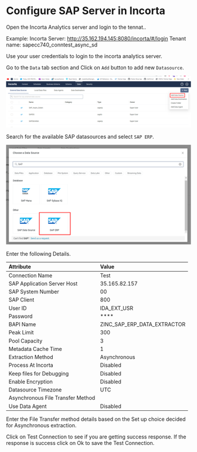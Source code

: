 # Configure SAP Server in Incorta

Open the Incorta Analytics server and login to the tennat..

Example:
Incorta Server: http://35.162.194.145:8080/incorta/#/login
Tenant name: sapecc740_conntest_async_sd

Use your user credentials to login to the incorta analytics server.

Go to the `Data` tab section and Click on `Add` button to add new `Datasource`.

<img src="assets/images/add-data-source.png" width="700" />

Search for the available SAP datasources and select `SAP ERP`.

<img src="assets/images/sap-datasource.png" width="700" />

Enter the following Details.

| Attribute                         | Value                       |
| :-------------------------------- | :-------------------------- |
| Connection Name                   | Test                        |
| SAP Application Server Host       | 35.165.82.157               |
| SAP System Number                 | 00                          |
| SAP Client                        | 800                         |
| User ID                           | IDA_EXT_USR                 |
| Password                          | \*\*\*\*                    |
| BAPI Name                         | ZINC_SAP_ERP_DATA_EXTRACTOR |
| Peak Limit                        | 300                         |
| Pool Capacity                     | 3                           |
| Metadata Cache Time               | 1                           |
| Extraction Method                 | Asynchronous                |
| Process At Incorta                | Disabled                    |
| Keep files for Debugging          | Disabled                    |
| Enable Encryption                 | Disabled                    |
| Datasource Timezone               | UTC                         |
| Asynchronous File Transfer Method |                             |
| Use Data Agent                    | Disabled                    |

Enter the File Transfer method details based on the Set up choice decided for Asynchronous extraction.

Click on Test Connection to see if you are getting success response. If the response is success click on Ok to save the Test Connection.
